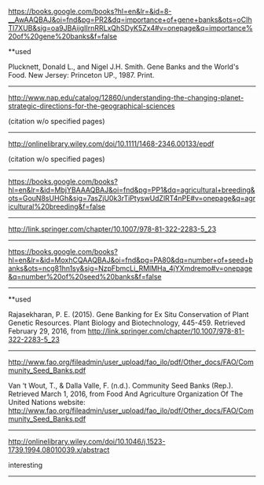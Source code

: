 https://books.google.com/books?hl=en&lr=&id=8-__AwAAQBAJ&oi=fnd&pg=PR2&dq=importance+of+gene+banks&ots=oCIhTl7XUB&sig=oa9JBAijgIIrnRRLxQhSDyK5Zx4#v=onepage&q=importance%20of%20gene%20banks&f=false

**used 


Plucknett, Donald L., and Nigel J.H. Smith. Gene Banks and the World's Food. New Jersey: Princeton UP., 1987. Print.

___
http://www.nap.edu/catalog/12860/understanding-the-changing-planet-strategic-directions-for-the-geographical-sciences

(citation w/o specified pages) 


___
http://onlinelibrary.wiley.com/doi/10.1111/1468-2346.00133/epdf

(citation w/o specified pages) 

___
https://books.google.com/books?hl=en&lr=&id=MbjYBAAAQBAJ&oi=fnd&pg=PP1&dq=agricultural+breeding&ots=GouN8sUHGh&sig=7asZjU0k3rTiPtyswUdZlRT4nPE#v=onepage&q=agricultural%20breeding&f=false
___

http://link.springer.com/chapter/10.1007/978-81-322-2283-5_23

____
https://books.google.com/books?hl=en&lr=&id=MoxhCQAAQBAJ&oi=fnd&pg=PA80&dq=number+of+seed+banks&ots=ncg81hn1sy&sig=NzpFbmcLi_RMlMHa_4jYXmdremo#v=onepage&q=number%20of%20seed%20banks&f=false

____
**used 


Rajasekharan, P. E. (2015). Gene Banking for Ex Situ Conservation of Plant Genetic Resources. Plant Biology and Biotechnology, 445-459. Retrieved February 29, 2016, from http://link.springer.com/chapter/10.1007/978-81-322-2283-5_23

___
http://www.fao.org/fileadmin/user_upload/fao_ilo/pdf/Other_docs/FAO/Community_Seed_Banks.pdf


Van ‘t Wout, T., & Dalla Valle, F. (n.d.). Community Seed Banks (Rep.). Retrieved March 1, 2016, from Food And Agriculture Organization Of The United Nations website: http://www.fao.org/fileadmin/user_upload/fao_ilo/pdf/Other_docs/FAO/Community_Seed_Banks.pdf

___ 
http://onlinelibrary.wiley.com/doi/10.1046/j.1523-1739.1994.08010039.x/abstract

interesting
___